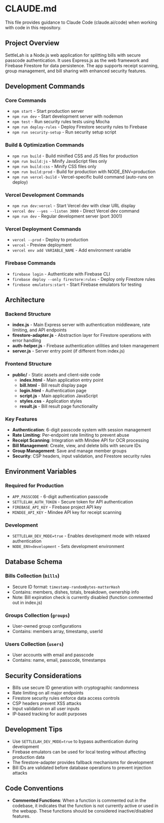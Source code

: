 # CLAUDE.md

This file provides guidance to Claude Code (claude.ai/code) when working with code in this repository.

## Project Overview

SettleLah is a Node.js web application for splitting bills with secure passcode authentication. It uses Express.js as the web framework and Firebase Firestore for data persistence. The app supports receipt scanning, group management, and bill sharing with enhanced security features.

## Development Commands

### Core Commands
- `npm start` - Start production server
- `npm run dev` - Start development server with nodemon
- `npm test` - Run security rules tests using Mocha
- `npm run deploy-rules` - Deploy Firestore security rules to Firebase
- `npm run security-setup` - Run security setup script

### Build & Optimization Commands
- `npm run build` - Build minified CSS and JS files for production
- `npm run build:js` - Minify JavaScript files only
- `npm run build:css` - Minify CSS files only
- `npm run build:prod` - Build for production with NODE_ENV=production
- `npm run vercel-build` - Vercel-specific build command (auto-runs on deploy)

### Vercel Development Commands
- `npm run dev:vercel` - Start Vercel dev with clear URL display
- `vercel dev --yes --listen 3000` - Direct Vercel dev command
- `npm run dev` - Regular development server (port 3001)

### Vercel Deployment Commands
- `vercel --prod` - Deploy to production
- `vercel` - Preview deployment
- `vercel env add VARIABLE_NAME` - Add environment variable

### Firebase Commands
- `firebase login` - Authenticate with Firebase CLI
- `firebase deploy --only firestore:rules` - Deploy only Firestore rules
- `firebase emulators:start` - Start Firebase emulators for testing

## Architecture

### Backend Structure
- **index.js** - Main Express server with authentication middleware, rate limiting, and API endpoints
- **firestore-adapter.js** - Abstraction layer for Firestore operations with error handling
- **auth-helper.js** - Firebase authentication utilities and token management
- **server.js** - Server entry point (if different from index.js)

### Frontend Structure
- **public/** - Static assets and client-side code
  - **index.html** - Main application entry point
  - **bill.html** - Bill result display page
  - **login.html** - Authentication page
  - **script.js** - Main application JavaScript
  - **styles.css** - Application styles
  - **result.js** - Bill result page functionality

### Key Features
- **Authentication**: 6-digit passcode system with session management
- **Rate Limiting**: Per-endpoint rate limiting to prevent abuse
- **Receipt Scanning**: Integration with Mindee API for OCR processing
- **Bill Management**: Create, view, and delete bills with secure IDs
- **Group Management**: Save and manage member groups
- **Security**: CSP headers, input validation, and Firestore security rules

## Environment Variables

### Required for Production
- `APP_PASSCODE` - 6-digit authentication passcode
- `SETTLELAH_AUTH_TOKEN` - Secure token for API authentication
- `FIREBASE_API_KEY` - Firebase project API key
- `MINDEE_API_KEY` - Mindee API key for receipt scanning

### Development
- `SETTLELAH_DEV_MODE=true` - Enables development mode with relaxed authentication
- `NODE_ENV=development` - Sets development environment

## Database Schema

### Bills Collection (`bills`)
- Secure ID format: `timestamp-randomBytes-matterHash`
- Contains: members, dishes, totals, breakdown, ownership info
- Note: Bill expiration check is currently disabled (function commented out in index.js)

### Groups Collection (`groups`)
- User-owned group configurations
- Contains: members array, timestamp, userId

### Users Collection (`users`)
- User accounts with email and passcode
- Contains: name, email, passcode, timestamps

## Security Considerations

- Bills use secure ID generation with cryptographic randomness
- Rate limiting on all major endpoints
- Firestore security rules enforce data access controls
- CSP headers prevent XSS attacks
- Input validation on all user inputs
- IP-based tracking for audit purposes

## Development Tips

- Use `SETTLELAH_DEV_MODE=true` to bypass authentication during development
- Firebase emulators can be used for local testing without affecting production data
- The firestore-adapter provides fallback mechanisms for development
- Bill IDs are validated before database operations to prevent injection attacks

## Code Conventions

- **Commented Functions**: When a function is commented out in the codebase, it indicates that the function is not currently active or used in the webapp. These functions should be considered inactive/disabled features.